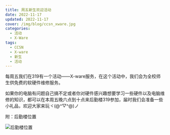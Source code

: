 ```yaml
---
title: 周五新生欢迎活动
date: 2022-11-17
updated: 2022-11-17
cover: /img/blog/ccsn_xware.jpg
categories:
  - 活动
  - X-Ware
tags: 
  - CCSN
  - X-ware
  - 新生
  - 活动
---
```


每周五我们在319有一个活动——X-ware服务，在这个活动中，我们会为全校师生供免费的软硬件维修服务。

<!-- more -->

如果你的电脑有问题自己搞不定或者你对硬件感兴趣想要学习一些硬件以及电脑维修的知识，都可以在本周五晚六点到十点来后勤楼319参加，届时我们会准备一些小礼品，欢迎大家来玩ヾ(@^▽^@)ノ

附：后勤楼位置

![后勤楼位置](/img/blog/xware\_map.jpg)
